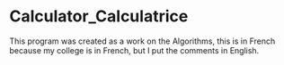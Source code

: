 # Calculator_Calculatrice
This program was created as a work on the Algorithms, this is in French because my college is in French, but I put the comments in English. 
